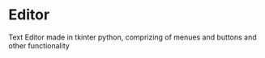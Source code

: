 # Editor
Text Editor made in tkinter python, comprizing of menues and buttons and other functionality
